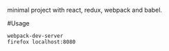 minimal project with react, redux, webpack and babel.

#Usage

	webpack-dev-server
	firefox localhost:8080